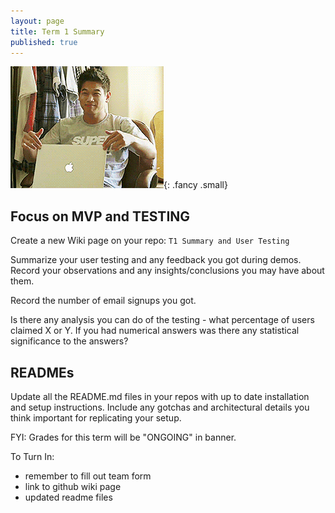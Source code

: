 ```yaml
---
layout: page
title: Term 1 Summary
published: true
---
```



![](img/endofterm.gif){: .fancy .small}

<!-- ![](img/technigala18S.jpg){: .fancy .medium} -->


## Focus on MVP and TESTING

Create a new Wiki page on your repo: `T1 Summary and User Testing`

Summarize your user testing and any feedback you got during demos. Record your observations and any insights/conclusions you may have about them.

Record the number of email signups you got.

Is there any analysis you can do of the testing - what percentage of users claimed X or Y.  If you had numerical answers was there any statistical significance to the answers?


## READMEs

Update all the README.md files in your repos with up to date installation and setup instructions. Include any gotchas and architectural details you think important for replicating your setup.


FYI: Grades for this term will be "ONGOING" in banner.

To Turn In:
* remember to fill out team form
* link to github wiki page
* updated readme files
